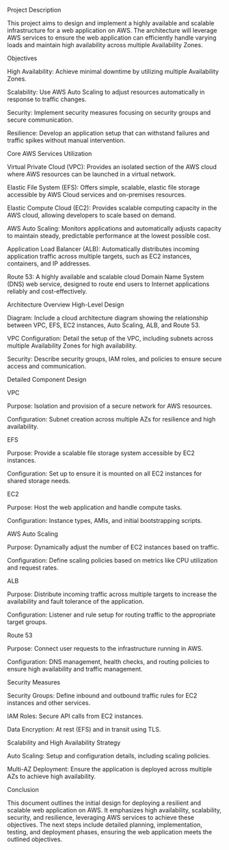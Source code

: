 Project Description

This project aims to design and implement a highly available and scalable infrastructure for a web application on AWS. The architecture will leverage AWS services to ensure the web application can efficiently handle varying loads and maintain high availability across multiple Availability Zones.

Objectives

High Availability: Achieve minimal downtime by utilizing multiple Availability Zones.

Scalability: Use AWS Auto Scaling to adjust resources automatically in response to traffic changes.

Security: Implement security measures focusing on security groups and secure communication.

Resilience: Develop an application setup that can withstand failures and traffic spikes without manual intervention.

Core AWS Services Utilization

Virtual Private Cloud (VPC): Provides an isolated section of the AWS cloud where AWS resources can be launched in a virtual network.

Elastic File System (EFS): Offers simple, scalable, elastic file storage accessible by AWS Cloud services and on-premises resources.

Elastic Compute Cloud (EC2): Provides scalable computing capacity in the AWS cloud, allowing developers to scale based on demand.

AWS Auto Scaling: Monitors applications and automatically adjusts capacity to maintain steady, predictable performance at the lowest possible cost.

Application Load Balancer (ALB): Automatically distributes incoming application traffic across multiple targets, such as EC2 instances, containers, and IP addresses.

Route 53: A highly available and scalable cloud Domain Name System (DNS) web service, designed to route end users to Internet applications reliably and cost-effectively.

Architecture Overview
High-Level Design

Diagram: Include a cloud architecture diagram showing the relationship between VPC, EFS, EC2 instances, Auto Scaling, ALB, and Route 53.

VPC Configuration: Detail the setup of the VPC, including subnets across multiple Availability Zones for high availability.

Security: Describe security groups, IAM roles, and policies to ensure secure access and communication.

Detailed Component Design

VPC

Purpose: Isolation and provision of a secure network for AWS resources.

Configuration: Subnet creation across multiple AZs for resilience and high availability.

EFS

Purpose: Provide a scalable file storage system accessible by EC2 instances.

Configuration: Set up to ensure it is mounted on all EC2 instances for shared storage needs.

EC2

Purpose: Host the web application and handle compute tasks.

Configuration: Instance types, AMIs, and initial bootstrapping scripts.

AWS Auto Scaling

Purpose: Dynamically adjust the number of EC2 instances based on traffic.

Configuration: Define scaling policies based on metrics like CPU utilization and request rates.

ALB

Purpose: Distribute incoming traffic across multiple targets to increase the availability and fault tolerance of the application.

Configuration: Listener and rule setup for routing traffic to the appropriate target groups.

Route 53

Purpose: Connect user requests to the infrastructure running in AWS.

Configuration: DNS management, health checks, and routing policies to ensure high availability and traffic management.

Security Measures

Security Groups: Define inbound and outbound traffic rules for EC2 instances and other services.

IAM Roles: Secure API calls from EC2 instances.

Data Encryption: At rest (EFS) and in transit using TLS.

Scalability and High Availability Strategy

Auto Scaling: Setup and configuration details, including scaling policies.

Multi-AZ Deployment: Ensure the application is deployed across multiple AZs to achieve high availability.

Conclusion

This document outlines the initial design for deploying a resilient and scalable web application on AWS. It emphasizes high availability, scalability, security, and resilience, leveraging AWS services to achieve these objectives. The next steps include detailed planning, implementation, testing, and deployment phases, ensuring the web application meets the outlined objectives.
